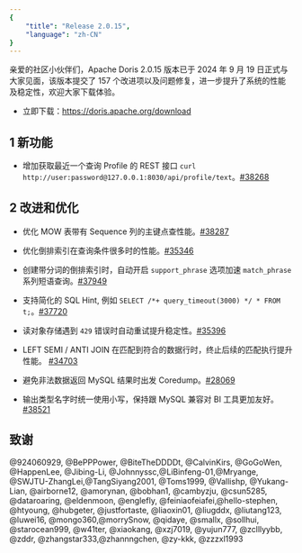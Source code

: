 ```yaml
---
{
    "title": "Release 2.0.15",
    "language": "zh-CN"
}
---
```


<!--
Licensed to the Apache Software Foundation (ASF) under one
or more contributor license agreements.  See the NOTICE file
distributed with this work for additional information
regarding copyright ownership.  The ASF licenses this file
to you under the Apache License, Version 2.0 (the
"License"); you may not use this file except in compliance
with the License.  You may obtain a copy of the License at

  http://www.apache.org/licenses/LICENSE-2.0

Unless required by applicable law or agreed to in writing,
software distributed under the License is distributed on an
"AS IS" BASIS, WITHOUT WARRANTIES OR CONDITIONS OF ANY
KIND, either express or implied.  See the License for the
specific language governing permissions and limitations
under the License.
-->

亲爱的社区小伙伴们，Apache Doris 2.0.15 版本已于 2024 年 9 月 19 日正式与大家见面，该版本提交了 157 个改进项以及问题修复，进一步提升了系统的性能及稳定性，欢迎大家下载体验。

- 立即下载：https://doris.apache.org/download


## 1 新功能

- 增加获取最近一个查询 Profile 的 REST 接口 `curl http://user:password@127.0.0.1:8030/api/profile/text`。[#38268](https://github.com/apache/doris/pull/38268)                                                                                               

## 2 改进和优化 
                                                                                                                             
- 优化 MOW 表带有 Sequence 列的主键点查性能。[#38287](https://github.com/apache/doris/pull/38287)
                                                                                                                 
- 优化倒排索引在查询条件很多时的性能。[#35346](https://github.com/apache/doris/pull/35346)
                                                                                                                 
- 创建带分词的倒排索引时，自动开启 `support_phrase` 选项加速 `match_phrase` 系列短语查询。[#37949](https://github.com/apache/doris/pull/37949)
                                                                                                                 
- 支持简化的 SQL Hint, 例如 `SELECT /*+ query_timeout(3000) */ * FROM t;`。[#37720](https://github.com/apache/doris/pull/37720)
                                                                                                                 
- 读对象存储遇到 `429` 错误时自动重试提升稳定性。[#35396](https://github.com/apache/doris/pull/35396)
                                                                                                               
- LEFT SEMI / ANTI JOIN 在匹配到符合的数据行时，终止后续的匹配执行提升性能。 [#34703](https://github.com/apache/doris/pull/34703)
                                                                                                                
- 避免非法数据返回 MySQL 结果时出发 Coredump。[#28069](https://github.com/apache/doris/pull/28069)
                                                                                                                
- 输出类型名字时统一使用小写，保持跟 MySQL 兼容对 BI 工具更加友好。[#38521](https://github.com/apache/doris/pull/38521)                                                                                                                 
                                                                                                                                                               

## 致谢

@924060929, @BePPPower, @BiteTheDDDDt, @CalvinKirs, @GoGoWen, @HappenLee, @Jibing-Li, @Johnnyssc,@LiBinfeng-01,@Mryange, @SWJTU-ZhangLei,@TangSiyang2001, @Toms1999, @Vallishp, @Yukang-Lian, @airborne12, @amorynan, @bobhan1, @cambyzju, @csun5285, @dataroaring, @eldenmoon, @englefly, @feiniaofeiafei,@hello-stephen, @htyoung, @hubgeter, @justfortaste, @liaoxin01, @liugddx, @liutang123, @luwei16, @mongo360,@morrySnow, @qidaye, @smallx, @sollhui, @starocean999, @w41ter, @xiaokang, @xzj7019, @yujun777, @zclllyybb, @zddr, @zhangstar333,@zhannngchen, @zy-kkk, @zzzxl1993